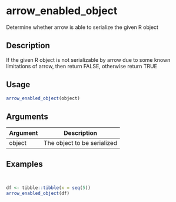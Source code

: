 # arrow_enabled_object


Determine whether arrow is able to serialize the given R object




## Description

If the given R object is not serializable by arrow due to some known
limitations of arrow, then return FALSE, otherwise return TRUE





## Usage
```r
arrow_enabled_object(object)
```




## Arguments


Argument      |Description
------------- |----------------
object | The object to be serialized






## Examples

```r


df <- tibble::tibble(x = seq(5))
arrow_enabled_object(df)

```





